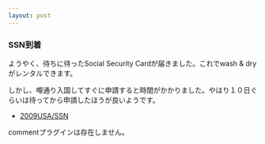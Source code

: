 ```yaml
---
layout: post
---
```

<h3>SSN到着</h3>
<p>ようやく、待ちに待ったSocial Security Cardが届きました。これでwash &amp; dryがレンタルできます。</p>
<p>しかし、噂通り入国してすぐに申請すると時間がかかりました。やはり１０日ぐらいは待ってから申請したほうが良いようです。</p>
<ul>
<li><a href="/?page=2009USA%2FSSN" class="wikipage">2009USA/SSN</a></li>
</ul>
<p><span class="error">commentプラグインは存在しません。</span> </p>
